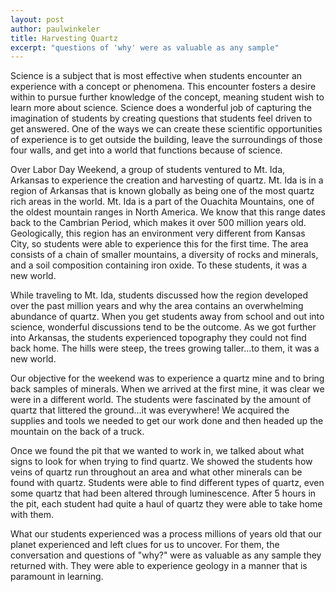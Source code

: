```yaml
---
layout: post
author: paulwinkeler
title: Harvesting Quartz
excerpt: "questions of 'why' were as valuable as any sample"
---
```





Science is a subject that is most effective when students encounter an experience with a concept or phenomena.  This encounter fosters a desire within to pursue further knowledge of the concept, meaning student wish to learn more about science.  Science does a wonderful job of capturing the imagination of students by creating questions that students feel driven to get answered.  One of the ways we can create these scientific opportunities of experience is to get outside the building, leave the surroundings of those four walls, and get into a world that functions because of science.

Over Labor Day Weekend, a group of students ventured to Mt. Ida, Arkansas to experience the creation and harvesting of quartz.  Mt. Ida is in a region of Arkansas that is known globally as being one of the most quartz rich areas in the world.  Mt. Ida is a part of the Ouachita Mountains, one of the oldest mountain ranges in North America.  We know that this range dates back to the Cambrian Period, which makes it over 500 million years old.  Geologically, this region has an environment very different from Kansas City, so students were able to experience this for the first time.  The area consists of a chain of smaller mountains, a diversity of rocks and minerals, and a soil composition containing iron oxide.  To these students, it was a new world.

While traveling to Mt. Ida, students discussed how the region developed over the past million years and why the area contains an overwhelming abundance of quartz.  When you get students away from school and out into science, wonderful discussions tend to be the outcome.  As we got further into Arkansas, the students experienced topography they could not find back home.  The hills were steep, the trees growing taller...to them, it was a new world.

Our objective for the weekend was to experience a quartz mine and to bring back samples of minerals.  When we arrived at the first mine, it was clear we were in a different world.  The students were fascinated by the amount of quartz that littered the ground...it was everywhere!  We acquired the supplies and tools we needed to get our work done and then headed up the mountain on the back of a truck.  

Once we found the pit that we wanted to work in, we talked about what signs to look for when trying to find quartz.  We showed the students how veins of quartz run throughout an area and what other minerals can be found with quartz.  Students were able to find different types of quartz, even some quartz that had been altered through luminescence.  After 5 hours in the pit, each student had quite a haul of quartz they were able to take home with them.

What our students experienced was a process millions of years old that our planet experienced and left clues for us to uncover.  For them, the conversation and questions of "why?" were as valuable as any sample they returned with.  They were able to experience geology in a manner that is paramount in learning. 
